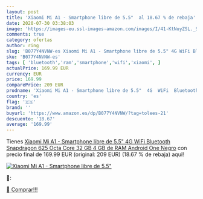 ```yaml
---
layout: post
title: 'Xiaomi Mi A1 - Smartphone libre de 5.5"  al 18.67 % de rebaja'
date: 2020-07-30 03:38:03
image: 'https://images-eu.ssl-images-amazon.com/images/I/41-KtNuyZSL._SL200_.jpg'
comments: true
category: ofertas
author: ring
slug: 'B077Y4NVNW-es Xiaomi Mi A1 - Smartphone libre de 5.5" 4G WiFi Bluetooth...'
sku: 'B077Y4NVNW-es'
tags: [ 'bluetooth','ram','smartphone','wifi','xiaomi', ]
actualPrice: 169.99 EUR
currency: EUR
price: 169.99
comparePrice: 209 EUR
prodname: 'Xiaomi Mi A1 - Smartphone libre de 5.5"  4G  WiFi  Bluetooth  Snapdragon 625 Octa Core  32 GB  4 GB de RAM  Android One   Negro'
country: 'es'
flag: '🇪🇸'
brand: ''
buyurl: 'https://www.amazon.es/dp/B077Y4NVNW/?tag=tolees-21'
descuento: '18.67'
average: '169.99'
---
```


Tienes [Xiaomi Mi A1 - Smartphone libre de 5.5"  4G  WiFi  Bluetooth  Snapdragon 625 Octa Core  32 GB  4 GB de RAM  Android One   Negro](https://www.amazon.es/dp/B077Y4NVNW/?tag=tolees-21) con precio final de  169.99 EUR (original: 209 EUR) (18.67 %  de rebaja) aqui!

[![Xiaomi Mi A1 - Smartphone libre de 5.5" ](https://images-eu.ssl-images-amazon.com/images/I/41-KtNuyZSL._SL200_.jpg)](https://www.amazon.es/dp/B077Y4NVNW/?tag=tolees-21)

🔎:


[🛒 Comprar!!!](https://www.amazon.es/dp/B077Y4NVNW/?tag=tolees-21)

